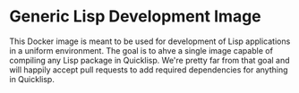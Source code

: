 # Generic Lisp Development Image #

This Docker image is meant to be used for development of Lisp applications in a
uniform environment. The goal is to ahve a single image capable of compiling any
Lisp package in Quicklisp. We're pretty far from that goal and will happily
accept pull requests to add required dependencies for anything in Quicklisp.


